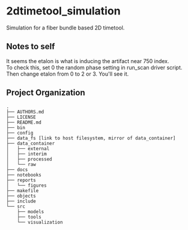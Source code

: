 2dtimetool_simulation
==============================

Simulation for a fiber bundle based 2D timetool.

Notes to self
-------------

It seems the etalon is what is inducing the artifact near 750 index.  
To check this, set 0 the random phase setting in run_scan driver script.
Then change etalon from 0 to 2 or 3.  You'll see it.

Project Organization
--------------------

    .
    ├── AUTHORS.md
    ├── LICENSE
    ├── README.md
    ├── bin
    ├── config
    ├── data_fs [link to host filesystem, mirror of data_container]
    ├── data_container
    │   ├── external
    │   ├── interim
    │   ├── processed
    │   └── raw
    ├── docs
    ├── notebooks
    ├── reports
    │   └── figures
    ├── makefile
    ├── objects
    ├── include
    └── src
        ├── models
        ├── tools
        └── visualization
